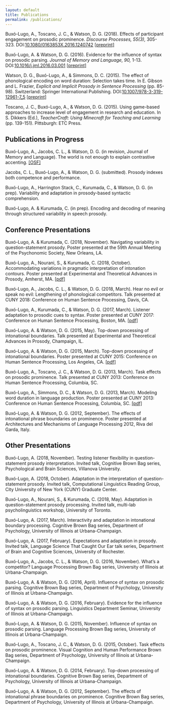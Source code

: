 ```yaml
---
layout: default
title: Publications
permalink: /publications/
---
```


Buxó-Lugo, A., Toscano, J. C., & Watson, D. G. (2018). Effects of participant engagement on prosodic prominence. *Discourse Processes, 55(3),* 305-323. DOI:[10.1080/0163853X.2016.1240742](https://doi.org/10.1080/0163853X.2016.1240742) [[preprint]]({{site.baseurl}}/assets/Minecraft_Preprint.pdf)

Buxó-Lugo, A. & Watson, D. G. (2016).  Evidence for the influence of syntax on prosodic parsing. *Journal of Memory and Language, 90,* 1-13. DOI:[10.1016/j.jml.2016.03.001](https://doi.org/10.1016/j.jml.2016.03.001) [[preprint]]({{site.baseurl}}/assets/Syntax_and_Prosodic_Parsing_Preprint.pdf)

Watson, D. G., Buxó-Lugo, A., & Simmons, D. C. (2015). The effect of phonological encoding on word duration: Selection takes time.  In E. Gibson and L. Frazier, *Explicit and Implicit Prosody in Sentence Processing* (pp. 85-98). Switzerland: Springer International Publishing. DOI:[10.1007/978-3-319-12961-7_5](https://doi.org/10.1007/978-3-319-12961-7_5) [[preprint]]({{site.baseurl}}/assets/Phonological_Encoding_Preprint.pdf)

Toscano, J. C., Buxó-Lugo, A., & Watson, D. G. (2015). Using game-based approaches to increase level of engagement in research and education. In S. Dikkers (Ed.), *TeacherCraft: Using Minecraft for Teaching and Learning* (pp. 139-151). Pittsburgh: ETC Press.

## Publications in Progress

Buxó-Lugo, A., Jacobs, C. L., & Watson, D. G. (in revision, Journal of Memory and Language). The world is not enough to explain contrastive accenting. [[OSF]](https://osf.io/ef5wu/)

Jacobs, C. L., Buxó-Lugo, A., & Watson, D. G. (submitted). Prosody indexes both competence and performance.

Buxó-Lugo, A., Harrington Stack, C., Kurumada, C., & Watson, D. G. (in prep). Variability and adaptation in prosody-based syntactic comprehension.

Buxó-Lugo, A. & Kurumada, C. (in prep). Encoding and decoding of meaning through structured variability in speech prosody.

## Conference Presentations

Buxó-Lugo, A. & Kurumada, C. (2018, November). Navigating variability in question-statement prosody. Poster presented at the 59th Annual Meeting of the Psychonomic Society, New Orleans, LA.

Buxó-Lugo, A., Nourani, S., & Kurumada, C. (2018, October). Accommodating variations in pragmatic interpretation of intonation contours. Poster presented at Experimental and Theoretical Advances in Prosody, Amherst, MA. [[pdf]]({{site.baseurl}}/assets/ETAP_Poster_QS_Adaptation.pdf)

Buxó-Lugo, A., Jacobs, C. L., & Watson, D. G. (2018, March). Hear no evil or speak no evil: Lengthening of phonological competitors. Talk presented at CUNY 2018: Conference on Human Sentence Processing, Davis, CA.

Buxó-Lugo, A., Kurumada, C., & Watson, D. G. (2017, March). Listener adaptation to prosodic cues to syntax. Poster presented at CUNY 2017: Conference on Human Sentence Processing, Boston, MA. [[pdf]]({{site.baseurl}}/assets/CUNYBoundaryAdaptationABL.pdf)

Buxó-Lugo, A. & Watson, D. G. (2015, May). Top-down processing of intonational boundaries. Talk presented at Experimental and Theoretical Advances in Prosody, Champaign, IL. 

Buxó-Lugo, A. & Watson, D. G. (2015, March). Top-down processing of intonational boundaries. Poster presented at CUNY 2015: Conference on Human Sentence Processing, Los Angeles, CA. [[pdf]]({{site.baseurl}}/assets/TopDownBoundary_poster.pdf)

Buxó-Lugo, A., Toscano, J. C., & Watson, D. G. (2013, March). Task effects on prosodic prominence. Talk presented at CUNY 2013: Conference on Human Sentence Processing, Columbia, SC.

Buxó-Lugo, A., Simmons, D. C., & Watson, D. G. (2013, March). Modeling word duration in language production. Poster presented at CUNY 2013: Conference on Human Sentence Processing, Columbia, SC. [[pdf]]({{site.baseurl}}/assets/SRN_CUNY_poster.pdf)

Buxó-Lugo, A. & Watson, D. G. (2012, September). The effects of intonational phrase boundaries on prominence. Poster presented at Architectures and Mechanisms of Language Processing 2012, Riva del Garda, Italy. 

## Other Presentations

Buxó-Lugo, A. (2018, November). Testing listener flexibility in question-statement prosody interpretation. Invited talk, Cognitive Brown Bag series, Psychological and Brain Sciences, Villanova University.

Buxó-Lugo, A. (2018, October). Adaptation in the interpretation of question-statement prosody. Invited talk, Computational Linguistics Reading Group, City University of New York (CUNY) Graduate Center.

Buxó-Lugo, A., Nourani, S., & Kurumada, C. (2018, May). Adaptation in question-statement prosody processing. Invited talk, multi-lab psycholinguistics workshop, University of Toronto.

Buxó-Lugo, A. (2017, March). Interactivity and adaptation in intonational boundary processing. Cognitive Brown Bag series, Department of Psychology, University of Illinois at Urbana-Champaign.

Buxó-Lugo, A. (2017, February).  Expectations and adaptation in prosody. Invited talk, Language Science That Caught Our Ear talk series, Department of Brain and Cognitive Sciences, University of Rochester.

Buxó-Lugo, A., Jacobs, C. L., & Watson, D. G. (2016, November). What’s a competitor? Language Processing Brown Bag series, University of Illinois at Urbana-Champaign.

Buxó-Lugo, A. & Watson, D. G. (2016, April). Influence of syntax on prosodic parsing. Cognitive Brown Bag series, Department of Psychology, University of Illinois at Urbana-Champaign.

Buxó-Lugo, A. & Watson, D. G. (2016, February). Evidence for the influence of syntax on prosodic parsing. Linguistics Department Seminar, University of Illinois at Urbana-Champaign.

Buxó-Lugo, A. & Watson, D. G. (2015, November). Influence of syntax on prosodic parsing. Language Processing Brown Bag series, University of Illinois at Urbana-Champaign.

Buxó-Lugo, A., Toscano, J. C., & Watson, D. G. (2015, October). Task effects on prosodic prominence. Visual Cognition and Human Performance Brown Bag series, Department of Psychology, University of Illinois at Urbana-Champaign.

Buxó-Lugo, A. & Watson, D. G. (2014, February). Top-down processing of intonational boundaries. Cognitive Brown Bag series, Department of Psychology, University of Illinois at Urbana-Champaign.

Buxó-Lugo, A. & Watson, D. G. (2012, September). The effects of intonational phrase boundaries on prominence. Cognitive Brown Bag series, Department of Psychology, University of Illinois at Urbana-Champaign.

